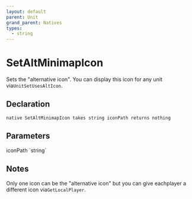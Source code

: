 ```yaml
---
layout: default
parent: Unit
grand_parent: Natives
types:
  - string
---
```


# SetAltMinimapIcon
Sets the "alternative icon". You can display this icon for any unit via`UnitSetUsesAltIcon`.

## Declaration

```
native SetAltMinimapIcon takes string iconPath returns nothing
```

## Parameters
<dl>
  <dt>iconPath `string`</dt>
  <dd></dd>
</dl>

## Notes 
Only one icon can be the "alternative icon" but you can give eachplayer a different icon via`GetLocalPlayer`.